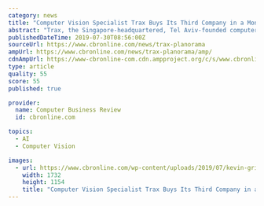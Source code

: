 ```yaml
---
category: news
title: "Computer Vision Specialist Trax Buys Its Third Company in a Month, Snapping Up French Rival"
abstract: "Trax, the Singapore-headquartered, Tel Aviv-founded computer vision and retail intelligence company has bought French rival Planorama for an undisclosed sum – it’s third acquisition in less than a month, bringing a direct rival into its embrace."
publishedDateTime: 2019-07-30T08:56:00Z
sourceUrl: https://www.cbronline.com/news/trax-planorama
ampUrl: https://www.cbronline.com/news/trax-planorama/amp/
cdnAmpUrl: https://www-cbronline-com.cdn.ampproject.org/c/s/www.cbronline.com/news/trax-planorama/amp/
type: article
quality: 55
score: 55
published: true

provider:
  name: Computer Business Review
  id: cbronline.com

topics:
  - AI
  - Computer Vision

images:
  - url: https://www.cbronline.com/wp-content/uploads/2019/07/kevin-grieve-pB7BFdtTFDg-unsplash.jpg
    width: 1732
    height: 1154
    title: "Computer Vision Specialist Trax Buys Its Third Company in a Month, Snapping Up French Rival"
---
```

